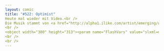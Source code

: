 ```yaml
---
layout: comic
title: "#522: Optimist"
Heute mal wieder mit Video.<br />
Die Musik stammt von <a href="http://alpha1.ilike.com/artist/emerging/dark_dreams">Dark Dreams</a>.<br />
<br />
<object width="380" height="313"><param name="FlashVars" value="slxml=de.sevenload.com"><param name="movie" value="http://de.sevenload.com/pl/NcNPBx9/380x313/swf" ><embed src="http://de.sevenload.com/pl/NcNPBx9/380x313/swf" type="application/x-shockwave-flash" width="380" height="313" FlashVars="slxml=de.sevenload.com"></embed></object><br />Link: <a href="http://de.sevenload.com/videos/NcNPBx9/Making-Of-Fred-Comic-524">sevenload.com</a><br />
<br />
<br />
---
```

